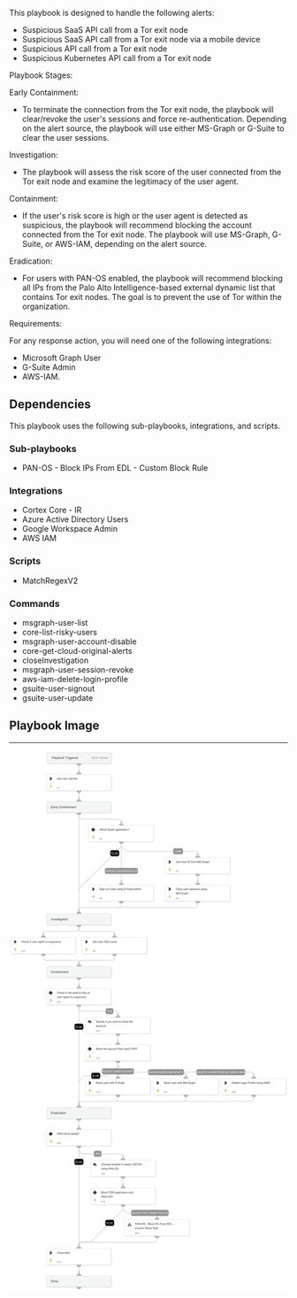 This playbook is designed to handle the following alerts:

- Suspicious SaaS API call from a Tor exit node
- Suspicious SaaS API call from a Tor exit node via a mobile device
- Suspicious API call from a Tor exit node
- Suspicious Kubernetes API call from a Tor exit node

Playbook Stages:

Early Containment:
- To terminate the connection from the Tor exit node, the playbook will clear/revoke the user's sessions and force re-authentication. Depending on the alert source, the playbook will use either MS-Graph or G-Suite to clear the user sessions.

Investigation:
- The playbook will assess the risk score of the user connected from the Tor exit node and examine the legitimacy of the user agent.

Containment:
- If the user's risk score is high or the user agent is detected as suspicious, the playbook will recommend blocking the account connected from the Tor exit node. The playbook will use MS-Graph, G-Suite, or AWS-IAM, depending on the alert source.

Eradication:
- For users with PAN-OS enabled, the playbook will recommend blocking all IPs from the Palo Alto Intelligence-based external dynamic list that contains Tor exit nodes. The goal is to prevent the use of Tor within the organization.

Requirements:

For any response action, you will need one of the following integrations: 
- Microsoft Graph User
- G-Suite Admin
- AWS-IAM.

## Dependencies

This playbook uses the following sub-playbooks, integrations, and scripts.

### Sub-playbooks

* PAN-OS - Block IPs From EDL - Custom Block Rule

### Integrations

* Cortex Core - IR
* Azure Active Directory Users
* Google Workspace Admin
* AWS IAM

### Scripts

* MatchRegexV2

### Commands

* msgraph-user-list
* core-list-risky-users
* msgraph-user-account-disable
* core-get-cloud-original-alerts
* closeInvestigation
* msgraph-user-session-revoke
* aws-iam-delete-login-profile
* gsuite-user-signout
* gsuite-user-update

## Playbook Image

---

![Suspicious SaaS Access From a TOR Exit Node](../doc_files/Suspicious_SaaS_Access_From_a_TOR_Exit_Node.png)
